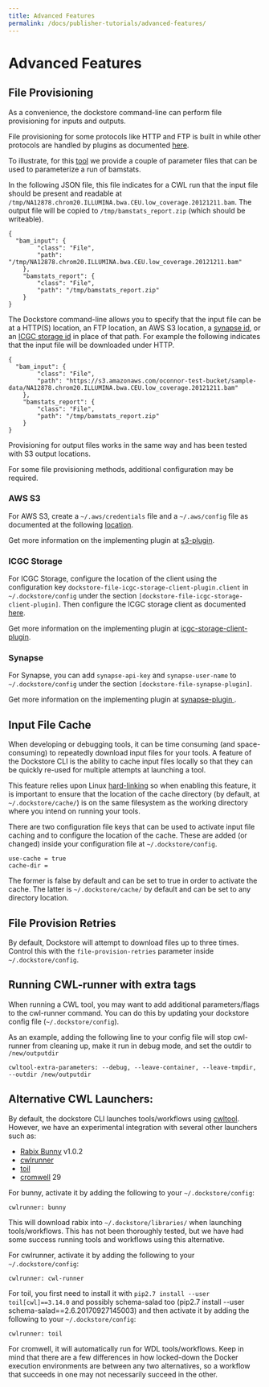 ```yaml
---
title: Advanced Features
permalink: /docs/publisher-tutorials/advanced-features/
---
```

# Advanced Features

## File Provisioning

As a convenience, the dockstore command-line can perform file provisioning for inputs and outputs.

File provisioning for some protocols like HTTP and FTP is built in while other protocols are handled by plugins as documented [here](https://github.com/ga4gh/dockstore/tree/develop/dockstore-file-plugin-parent).

To illustrate, for this [tool](https://dockstore.org/containers/quay.io/collaboratory/dockstore-tool-bamstats) we provide a couple of parameter files that can be used to parameterize a run of bamstats.

In the following JSON file, this file indicates for a CWL run that the input file should be present and readable at `/tmp/NA12878.chrom20.ILLUMINA.bwa.CEU.low_coverage.20121211.bam`. The output file will be copied to `/tmp/bamstats_report.zip` (which should be writeable).

```
{
  "bam_input": {
        "class": "File",
        "path": "/tmp/NA12878.chrom20.ILLUMINA.bwa.CEU.low_coverage.20121211.bam"
    },
    "bamstats_report": {
        "class": "File",
        "path": "/tmp/bamstats_report.zip"
    }
}
```

The Dockstore command-line allows you to specify that the input file can be at a HTTP(S) location, an FTP location, an AWS S3 location, a [synapse id](http://python-docs.synapse.org/#accessing-data), or an [ICGC storage id](http://docs.icgc.org/cloud/guide/#cloud-guide) in place of that path. For example the following indicates that the input file will be downloaded under HTTP.

```
{
  "bam_input": {
        "class": "File",
        "path": "https://s3.amazonaws.com/oconnor-test-bucket/sample-data/NA12878.chrom20.ILLUMINA.bwa.CEU.low_coverage.20121211.bam"
    },
    "bamstats_report": {
        "class": "File",
        "path": "/tmp/bamstats_report.zip"
    }
}
```

Provisioning for output files works in the same way and has been tested with S3 output locations.

For some file provisioning methods, additional configuration may be required.

### AWS S3

For AWS S3, create a `~/.aws/credentials` file and a `~/.aws/config` file as documented at the following [location](https://docs.aws.amazon.com/cli/latest/userguide/cli-chap-getting-started.html#cli-config-files).

Get more information on the implementing plugin at [s3-plugin](https://github.com/dockstore/s3-plugin).

### ICGC Storage

For ICGC Storage, configure the location of the client using the configuration key `dockstore-file-icgc-storage-client-plugin.client` in `~/.dockstore/config` under the section `[dockstore-file-icgc-storage-client-plugin]`. Then configure the ICGC storage client as documented [here](http://docs.icgc.org/cloud/guide/#configuration).

Get more information on the implementing plugin at [icgc-storage-client-plugin](https://github.com/dockstore/icgc-storage-client-plugin).


### Synapse

For Synapse, you can add `synapse-api-key` and `synapse-user-name` to `~/.dockstore/config` under the section `[dockstore-file-synapse-plugin]`.

Get more information on the implementing plugin at [synapse-plugin
](https://github.com/dockstore/synapse-plugin).


## Input File Cache

When developing or debugging tools, it can be time consuming (and space-consuming) to repeatedly download input files for your tools. A feature of the Dockstore CLI is the ability to cache input files locally so that they can be quickly re-used for multiple attempts at launching a tool.

This feature relies upon Linux [hard-linking](https://en.wikipedia.org/wiki/Hard_link) so when enabling this feature, it is important to ensure that the location of the cache directory (by default, at `~/.dockstore/cache/`) is on the same filesystem as the working directory where you intend on running your tools.

There are two configuration file keys that can be used to activate input file caching and to configure the location of the cache.  These are added (or changed) inside your configuration file at `~/.dockstore/config`.

```
use-cache = true
cache-dir =
```

The former is false by default and can be set to true in order to activate the cache.
The latter is `~/.dockstore/cache/` by default and can be set to any directory location.

## File Provision Retries

By default, Dockstore will attempt to download files up to three times. Control this with the `file-provision-retries` parameter inside `~/.dockstore/config`.

## Running CWL-runner with extra tags

When running a CWL tool, you may want to add additional parameters/flags to the cwl-runner command. You can do this by updating your dockstore config file (`~/.dockstore/config`).

As an example, adding the following line to your config file will stop cwl-runner from cleaning up, make it run in debug mode, and set the outdir to `/new/outputdir`

```
cwltool-extra-parameters: --debug, --leave-container, --leave-tmpdir, --outdir /new/outputdir
```

## Alternative CWL Launchers:

By default, the dockstore CLI launches tools/workflows using [cwltool](https://github.com/common-workflow-language/cwltool). However, we have an experimental integration with several other launchers such as:
- [Rabix Bunny](https://github.com/rabix/bunny) v1.0.2
- [cwlrunner](https://github.com/common-workflow-language/cwltool)
- [toil](https://github.com/BD2KGenomics/toil)
- [cromwell](https://github.com/broadinstitute/cromwell) 29

For bunny, activate it by adding the following to your `~/.dockstore/config`:
```
cwlrunner: bunny
```
This will download rabix into `~/.dockstore/libraries/` when launching tools/workflows. This has not been thoroughly tested, but we have had some success running tools and workflows using this alternative.

For cwlrunner, activate it by adding the following to your `~/.dockstore/config`:
```
cwlrunner: cwl-runner
```

For toil, you first need to install it with `pip2.7 install --user toil[cwl]==3.14.0` and possibly schema-salad too (pip2.7 install --user schema-salad==2.6.20170927145003) and then activate it by adding the following to your `~/.dockstore/config`:
```
cwlrunner: toil
```

For cromwell, it will automatically run for WDL tools/workflows.
Keep in mind that there are a few differences in how locked-down the Docker execution environments are between any two alternatives, so a workflow that succeeds in one may not necessarily succeed in the other.
